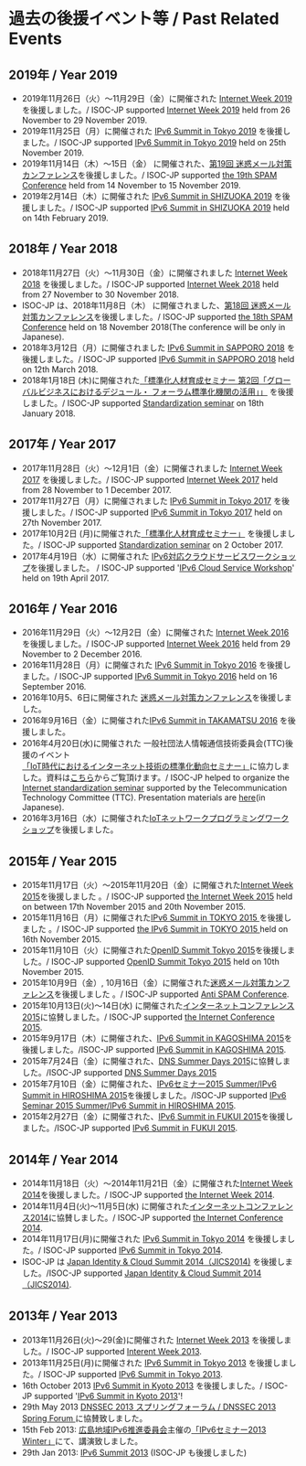 # 過去の後援イベント等 / Past Related Events
## 2019年 / Year 2019
* 2019年11月26日（火）〜11月29日（金）に開催された [Internet Week 2019](http://internetweek.jp) を後援しました。/ ISOC-JP supported [Internet Week 2019](http://internetweek.jp)  held from 26 November to 29 November 2019.
* 2019年11月25日（月）に開催された [IPv6 Summit in Tokyo 2019](http://www.jp.ipv6forum.com) を後援しました。/ ISOC-JP supported [IPv6 Summit in Tokyo 2019](http://www.jp.ipv6forum.com) held on 25th November 2019.
* 2019年11月14日（木）〜15日（金） に開催された、[第19回 迷惑メール対策カンファレンス](http://www.iajapan.org/anti_spam/event/2019/conf_19th/)を後援しました。/ ISOC-JP supported [the 19th SPAM Conference](http://www.iajapan.org/anti_spam/event/2019/conf_19th/) held from 14 November to 15 November 2019.
* 2019年2月14日（木）に開催された [IPv6 Summit in SHIZUOKA 2019](http://www.iajapan.org/ipv6/summit/SHIZUOKA2019.html) を後援しました。/ ISOC-JP supported [IPv6 Summit in SHIZUOKA 2019](http://www.iajapan.org/ipv6/summit/SHIZUOKA2019.html)  held on 14th February 2019.

## 2018年 / Year 2018
* 2018年11月27日（火）〜11月30日（金）に開催されました [Internet Week 2018](http://internetweek.jp) を後援しました。/ ISOC-JP supported [Internet Week 2018](http://internetweek.jp)  held from 27 November to 30 November 2018.
* ISOC-JP は、2018年11月8日（木） に開催されました、[第18回 迷惑メール対策カンファレンス](http://www.iajapan.org/anti_spam/event/2018/conf_18th/)を後援しました。/ ISOC-JP supported [the 18th SPAM Conference](http://www.iajapan.org/anti_spam/event/2018/conf_18th/) held on 18 November 2018(The conference will be only in Japanese).
* 2018年3月12日（月）に開催されました [IPv6 Summit in SAPPORO 2018](http://www.iajapan.org/ipv6/summit/SAPPORO2018.html) を後援しました。/ ISOC-JP supported [IPv6 Summit in SAPPORO 2018](http://www.iajapan.org/ipv6/summit/SAPPORO2018.html) held on 12th March 2018.
*  2018年1月18日 (木)に開催された[「標準化人材育成セミナー 第2回「グローバルビジネスにおけるデジュール・ フォーラム標準化機関の活用」」](http://www.ttc.or.jp/j/info/seminar/seminar20180118/) を後援しました。/ ISOC-JP supported [Standardization seminar](http://www.ttc.or.jp/j/info/seminar/seminar20180118/)  on 18th January 2018.
## 2017年 / Year 2017
* 2017年11月28日（火）〜12月1日（金）に開催されました [Internet Week 2017](http://internetweek.jp) を後援しました。/ ISOC-JP supported [Internet Week 2017](http://internetweek.jp)  held from 28 November to 1 December 2017.
* 2017年11月27日（月）に開催されました [IPv6 Summit in Tokyo 2017](http://www.jp.ipv6forum.com) を後援しました。/ ISOC-JP supported [IPv6 Summit in Tokyo 2017](http://www.jp.ipv6forum.com) held on 27th November 2017.
*  2017年10月2日 (月)に開催された[「標準化人材育成セミナー」](http://www.ttc.or.jp/j/info/seminar/seminar20171002/) を後援しました。/ ISOC-JP supported [Standardization seminar](http://www.ttc.or.jp/j/info/seminar/seminar20171002/)  on 2 October 2017.
*  2017年4月19日（水）に開催された [IPv6対応クラウドサービスワークショップ](https://www.iajapan.org/ipv6/2017/0419_ws.html)を後援しました。 / ISOC-JP supported '[IPv6 Cloud Service Workshop](https://www.iajapan.org/ipv6/2017/0419_ws.html)' held on 19th April 2017.
## 2016年 / Year 2016
* 2016年11月29日（火）〜12月2日（金）に開催された [Internet Week 2016](http://internetweek.jp) を後援しました。/ ISOC-JP supported [Internet Week 2016](http://internetweek.jp)  held from 29 November to 2 December 2016.
* 2016年11月28日（月）に開催された [IPv6 Summit in Tokyo 2016](http://www.jp.ipv6forum.com) を後援しました。/ ISOC-JP supported [IPv6 Summit in Tokyo 2016](http://www.jp.ipv6forum.com)  held on 16 September 2016.
*  2016年10月5、6日に開催された  [迷惑メール対策カンファレンス](https://www.iajapan.org/anti_spam/event/2016/conf_14-15th/index.html)を後援しました。
*  2016年9月16日（金）に開催された[IPv6 Summit in TAKAMATSU 2016](http://www.iajapan.org/ipv6/summit/TAKAMATSU2016.html) を後援しました。
* 2016年4月20日(水)に開催された 一般社団法人情報通信技術委員会(TTC)後援のイベント[「IoT時代におけるインターネット技術の標準化動向セミナー」](http://www.ttc.or.jp/j/info/topics/20160407/)に協力しました。資料は[こちら](http://www.ttc.or.jp/j/info/seminar/seminar20160420/download/)からご覧頂けます。/ ISOC-JP helped to organize the [Internet standardization  seminar](http://www.ttc.or.jp/j/info/topics/20160407/)  supported by the Telecommunication Technology Committee (TTC). Presentation materials are [here](http://www.ttc.or.jp/j/info/seminar/seminar20160420/download/)(in Japanese).
*  2016年3月16日（水）に開催された[IoTネットワークプログラミングワークショップ](https://www.nic.ad.jp/ja/topics/2016/20160225-01.html)を後援しました。
## 2015年 / Year 2015
*  2015年11月17日（火）〜2015年11月20日（金）に開催された[Internet Week 2015](https://internetweek.jp/)を後援しました 。/ ISOC-JP supported [the Internet Week 2015](https://internetweek.jp/) held on between 17th November 2015 and 20th November 2015.
*  2015年11月16日（月）に開催された[IPv6 Summit in TOKYO 2015 ](http://www.jp.ipv6forum.com/)を後援しました 。/ ISOC-JP supported [the IPv6 Summit in TOKYO 2015 ](http://www.jp.ipv6forum.com/) held on 16th November 2015.
*  2015年11月10日（火）に開催された[OpenID Summit Tokyo 2015](http://www.openid.or.jp/summit/2015/index.html)を後援しました。/ ISOC-JP supported [OpenID Summit Tokyo 2015](https://www.eventbrite.com/e/openid-summit-tokyo-2015-tickets-18111127871) held on 10th November 2015.
*  2015年10月9日（金）, 10月16日（金）に開催された[迷惑メール対策カンファレンス](http://www.iajapan.org/anti_spam/event/2015/conf_12-13th/)を後援しました 。/ ISOC-JP supported [Anti SPAM Conference](http://www.iajapan.org/anti_spam/event/2015/conf_12-13th/).
*  2015年10月13日(火)〜14日(水) に開催された[インターネットコンファレンス2015](https://www.internetconference.org/)に協賛しました。/ ISOC-JP supported [the Internet Conference 2015](https://www.internetconference.org/). 
*  2015年9月17日（木）に開催された、[IPv6 Summit in KAGOSHIMA 2015](http://www.iajapan.org/ipv6/summit/KAGOSHIMA2015.html)を後援しました。/ISOC-JP supported [IPv6 Summit in KAGOSHIMA 2015](http://www.iajapan.org/ipv6/summit/KAGOSHIMA2015.html).
*  2015年7月24日（金）に開催された、[DNS Summer Days 2015](http://www.dnsops.jp/event20150724.html)に協賛しました。/ISOC-JP supported [DNS Summer Days 2015](http://www.dnsops.jp/event20150724.html)
*  2015年7月10日（金）に開催された、[IPv6セミナー2015 Summer/IPv6 Summit in HIROSHIMA 2015](http://www.iajapan.org/ipv6/summit/HIROSHIMA2015.html)を後援しました。/ISOC-JP supported [IPv6 Seminar 2015 Summer/IPv6 Summit in HIROSHIMA 2015](http://www.iajapan.org/ipv6/summit/HIROSHIMA2015.html).
*  2015年2月27日（金）に開催された、[IPv6 Summit in FUKUI 2015](http://www.iajapan.org/ipv6/summit/FUKUI2015.html)を後援しました。/ISOC-JP supported [IPv6 Summit in FUKUI 2015](http://www.iajapan.org/ipv6/summit/FUKUI2015.html).
## 2014年 / Year 2014
*  2014年11月18日（火）〜2014年11月21日（金）に開催された[Internet Week 2014](https://internetweek.jp/)を後援しました。/ ISOC-JP supported [the Internet Week 2014](https://internetweek.jp/).
*  2014年11月4日(火)〜11月5日(水) に開催された[インターネットコンファレンス2014](https://www.internetconference.org/)に協賛しました。/ ISOC-JP supported [the Internet Conference 2014](https://www.internetconference.org/). 
*  2014年11月17日(月)に開催された [IPv6 Summit in Tokyo 2014](http://www.jp.ipv6forum.com) を後援しました。/ ISOC-JP supported [IPv6 Summit in Tokyo 2014](http://www.jp.ipv6forum.com). 
*  ISOC-JP は [Japan Identity & Cloud Summit 2014（JICS2014)](https://jics.nii.ac.jp/) を後援しました。/ISOC-JP supported [Japan Identity & Cloud Summit 2014（JICS2014)](https://jics.nii.ac.jp/).
## 2013年 / Year 2013
*  2013年11月26日(火)〜29(金)に開催された [Internet Week 2013](http://internetweek.jp) を後援しました。/ ISOC-JP supported [Interent Week 2013](http://internetweek.jp). 
*  2013年11月25日(月)に開催された [IPv6 Summit in Tokyo 2013](http://www.jp.ipv6forum.com) を後援しました。/ ISOC-JP supported [IPv6 Summit in Tokyo 2013](http://www.jp.ipv6forum.com). 
*  16th October 2013 [IPv6 Summit in Kyoto 2013](http://www.iajapan.org/ipv6/summit/KYOTO2013.html) を後援しました。/ ISOC-JP supported '[IPv6 Summit in Kyoto 2013](http://www.iajapan.org/ipv6/summit/KYOTO2013.html)'!
*  29th May 2013 [DNSSEC 2013 スプリングフォーラム / DNSSEC 2013 Spring Forum ](http://dnsops.jp/event20130529.html) に協賛致しました。
*  15th Feb 2013: [広島地域IPv6推進委員会](http://www.supercsi.jp/ipv6deploy/)主催の[「IPv6セミナー2013 Winter」](http://www.supercsi.jp/ipv6deploy/modules/eguide/event.php?eid=17)にて、講演致しました。
*  29th Jan 2013: [IPv6 Summit 2013](http://www.jp.ipv6forum.com/) (ISOC-JP も後援しました) 